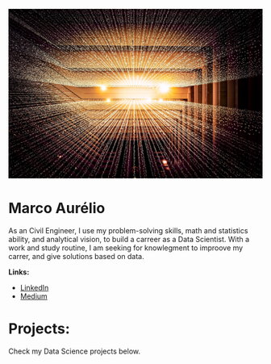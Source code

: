 <p align="center">
  <img src="banner.jpg" >
</p>

# Marco Aurélio

As an Civil Engineer, I use my problem-solving skills, math and statistics ability, and analytical vision, to build a carreer as a Data Scientist. With a work and study routine, I am seeking for knowlegment to improove my carrer, and give solutions based on data. 


**Links:**
* [LinkedIn](www.linkedin.com/in/marcosilvaa)
* [Medium](https://medium.com/@marcoasilvam159)

# Projects:

Check my Data Science projects below.




